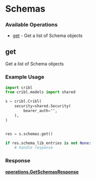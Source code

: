 # Schemas

### Available Operations

* [get](#get) - Get a list of Schema objects

## get

Get a list of Schema objects

### Example Usage

```python
import cribl
from cribl.models import shared

s = cribl.Cribl(
    security=shared.Security(
        bearer_auth="",
    ),
)


res = s.schemas.get()

if res.schema_lib_entries is not None:
    # handle response
```


### Response

**[operations.GetSchemasResponse](../../models/operations/getschemasresponse.md)**

